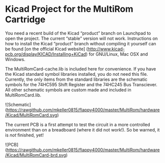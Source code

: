Kicad Project for the MultiRom Cartridge
========================================

You need a recent build of the Kicad “product” branch on Launchpad to open the
project. The current “stable” version will not work. Instructions on how to
install the Kicad “product” branch without compiling it yourself can be found
[on the official Kicad website]
(http://www.kicad-pcb.org/display/KICAD/Installing+KiCad) for GNU/Linux, Mac OSX
and Windows.

The MultiRomCard-cache.lib is included here for convenience. If you have the
Kicad standard symbol libraries installed, you do not need this file. Currently,
the only items from the standard libraries are the schematic symbols for the
74HC595 Shift Register and the 74HC245 Bus Transciever. All other schematic
symbols are custom made and included in MultiRomCard.lib.

![Schematic] (https://rawgithub.com/mkeller0815/flappy4000/master/MultiRom/hardware/Kicad/MultiRomCard.svg)

The current PCB is a first attempt to test the circuit in a more controlled
environment than on a breadboard (where it did not work!). So be warned, it is
*not* finished, yet!

![PCB] (https://rawgithub.com/mkeller0815/flappy4000/master/MultiRom/hardware/Kicad/MultiRomCard-brd.svg)